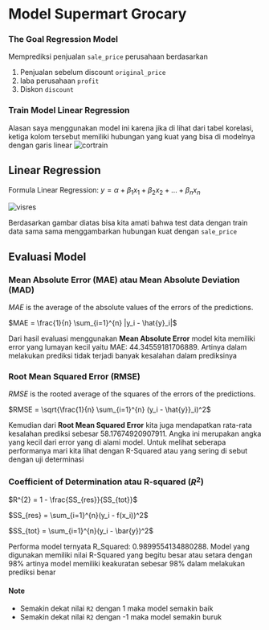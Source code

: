 # Model Supermart Grocary

### The Goal Regression Model
Memprediksi penjualan `sale_price` perusahaan berdasarkan
1. Penjualan sebelum discount `original_price`
2. laba perusahaan `profit`
3. Diskon `discount`

### Train Model Linear Regression
Alasan saya menggunakan model ini karena jika di lihat dari tabel korelasi, ketiga kolom tersebut memiliki hubungan yang kuat yang bisa di modelnya dengan garis linear
![cortrain](https://user-images.githubusercontent.com/90812378/179354197-d31ee9ca-85e8-4b27-8c2e-eb8711c5e5e6.png)

## Linear Regression
Formula Linear Regression: $y = \alpha + \beta_1x_1 + \beta_2x_2 + \dots + \beta_nx_n$

![visres](https://user-images.githubusercontent.com/90812378/179354405-b7f73e0c-f348-4b21-aa9d-50a0efdd4092.png)

Berdasarkan gambar diatas bisa kita amati bahwa test data dengan train data sama sama menggambarkan hubungan kuat dengan `sale_price`

## Evaluasi Model

### Mean Absolute Error (MAE) atau Mean Absolute Deviation (MAD)

$MAE$ is the average of the absolute values of the errors of the predictions.

$MAE = \frac{1}{n} \sum_{i=1}^{n} |y_i - \hat{y}_i|$

Dari hasil evaluasi menggunakan **Mean Absolute Error** model kita memiliki error yang lumayan kecil yaitu MAE: 44.34559181706889. Artinya dalam melakukan prediksi tidak terjadi banyak kesalahan dalam prediksinya

### Root Mean Squared Error (RMSE)
$RMSE$ is the rooted average of the squares of the errors of the predictions.

$RMSE = \sqrt{\frac{1}{n} \sum_{i=1}^{n} (y_i - \hat{y}}_i)^2$

Kemudian dari **Root Mean Squared Error** kita juga mendapatkan rata-rata kesalahan prediksi sebesar 58.17674920907911. Angka ini merupakan angka yang kecil dari error yang di alami model. Untuk melihat seberapa performanya mari kita lihat dengan R-Squared atau yang sering di sebut dengan uji determinasi

### Coefficient of Determination atau R-squared ($R^2$)

$R^{2} = 1 - \frac{SS_{res}}{SS_{tot}}$


$SS_{res} =  \sum_{i=1}^{n}(y_i - f(x_i))^2$


$SS_{tot} =  \sum_{i=1}^{n}(y_i - \bar{y})^2$

Performa model ternyata R_Squared: 0.9899554134880288. Model yang digunakan memiliki nilai R-Squared yang begitu besar atau setara dengan 98% artinya model memiliki keakuratan sebesar 98% dalam melakukan prediksi benar

#### Note
- Semakin dekat nilai `R2` dengan 1 maka model semakin baik
- Semakin dekat nilai `R2` dengan -1 maka model semakin buruk

